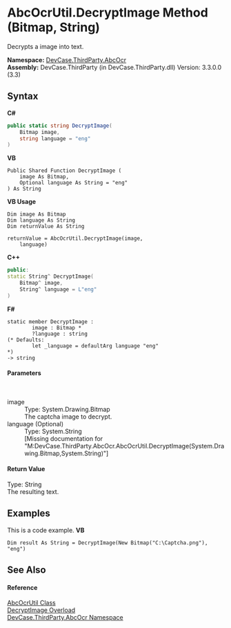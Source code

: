 # AbcOcrUtil.DecryptImage Method (Bitmap, String)
 

Decrypts a image into text.

**Namespace:**&nbsp;<a href="N_DevCase_ThirdParty_AbcOcr">DevCase.ThirdParty.AbcOcr</a><br />**Assembly:**&nbsp;DevCase.ThirdParty (in DevCase.ThirdParty.dll) Version: 3.3.0.0 (3.3)

## Syntax

**C#**<br />
``` C#
public static string DecryptImage(
	Bitmap image,
	string language = "eng"
)
```

**VB**<br />
``` VB
Public Shared Function DecryptImage ( 
	image As Bitmap,
	Optional language As String = "eng"
) As String
```

**VB Usage**<br />
``` VB Usage
Dim image As Bitmap
Dim language As String
Dim returnValue As String

returnValue = AbcOcrUtil.DecryptImage(image, 
	language)
```

**C++**<br />
``` C++
public:
static String^ DecryptImage(
	Bitmap^ image, 
	String^ language = L"eng"
)
```

**F#**<br />
``` F#
static member DecryptImage : 
        image : Bitmap * 
        ?language : string 
(* Defaults:
        let _language = defaultArg language "eng"
*)
-> string 

```


#### Parameters
&nbsp;<dl><dt>image</dt><dd>Type: System.Drawing.Bitmap<br />The captcha image to decrypt.</dd><dt>language (Optional)</dt><dd>Type: System.String<br />\[Missing <param name="language"/> documentation for "M:DevCase.ThirdParty.AbcOcr.AbcOcrUtil.DecryptImage(System.Drawing.Bitmap,System.String)"\]</dd></dl>

#### Return Value
Type: String<br />The resulting text.

## Examples
This is a code example. 
**VB**<br />
``` VB
Dim result As String = DecryptImage(New Bitmap("C:\Captcha.png"), "eng")
```


## See Also


#### Reference
<a href="T_DevCase_ThirdParty_AbcOcr_AbcOcrUtil">AbcOcrUtil Class</a><br /><a href="Overload_DevCase_ThirdParty_AbcOcr_AbcOcrUtil_DecryptImage">DecryptImage Overload</a><br /><a href="N_DevCase_ThirdParty_AbcOcr">DevCase.ThirdParty.AbcOcr Namespace</a><br />